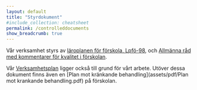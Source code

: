 ```yaml
---
layout: default
title: "Styrdokument"
#include_collection: cheatsheet
permalink: /controlleddocuments
show_breadcrumb: true
---
```


Vår verksamhet styrs av [läroplanen för förskola, Lpfö-98](https://www.skolverket.se/getFile?file=4001), och [Allmänna råd med kommentarer för kvalitet i förskolan](https://www.skolverket.se/download/18.6bfaca41169863e6a65541a/1553958509844/pdf1397.pdf). 

Vår [Verksamhetsplan](assets/pdf/Verksamhetsplan.pdf) ligger också till grund för vårt arbete. Utöver dessa dokument finns även en [Plan mot kränkande behandling](assets/pdf/Plan mot krankande behandling.pdf) på förskolan.